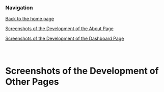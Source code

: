 ### Navigation

[Back to the home page](README.md)

[Screenshots of the Development of the About Page](About.md)

[Screenshots of the Development of the Dashboard Page](Dashboard.md)

###### &nbsp;

# Screenshots of the Development of Other Pages 